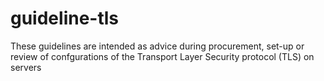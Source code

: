# guideline-tls
These guidelines are intended as advice during procurement, set-up or review of confgurations of the Transport Layer Security protocol (TLS) on servers
